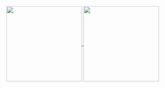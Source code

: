 <a href="https://github.com/unworried">
  <img height=200 align="center" src="https://github-readme-stats-phi-one-63.vercel.app/api?username=unworried&count_private=true&show_icons=true&theme=tokyonight&hide_border=true" />
</a>
<a href="https://github.com/unworried">
  <img height=200 align="center" src="https://github-readme-stats-phi-one-63.vercel.app/api/top-langs/?username=unworried&hide=PHP,html,css,shell&layout=compact&theme=tokyonight&hide_border=true&langs_count=8&card_width=320" />
</a>
